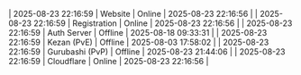 | 2025-08-23 22:16:59 | Website | Online | 2025-08-23 22:16:56 |
| 2025-08-23 22:16:59 | Registration | Online | 2025-08-23 22:16:56 |
| 2025-08-23 22:16:59 | Auth Server | Offline | 2025-08-18 09:33:31 |
| 2025-08-23 22:16:59 | Kezan (PvE) | Offline | 2025-08-03 17:58:02 |
| 2025-08-23 22:16:59 | Gurubashi (PvP) | Offline | 2025-08-23 21:44:06 |
| 2025-08-23 22:16:59 | Cloudflare | Online | 2025-08-23 22:16:56 |
